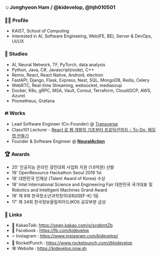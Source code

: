### ☺️Jonghyeon Ham  /  @kidevelop, @hjh010501

### 🧑‍💻 Profile
  -  KAIST, School of Computing
  -  Interested in AI, Software Engineeing, Web(FE, BE), Server & DevOps, UI/UX
  
### 🧠 Studies
  - AI, Neural Network, TF, PyTorch, data analysis
  - Python, Java, C#, Javascript(node), C++
  - Remix, React, React Native, Android, electron
  - FastAPI, Django, Flask, Express, Nest, SQL, MongoDB, Redis, Celery
  - WebRTC, Real-time Streaming, websocket, mediasoup
  - Docker, K8s, gRPC, MSA, Vault, Consul, Terraform, Cloud(GCP, AWS, Azure)
  - Prometheus, Grafana

### 🔥 Works 
  - Lead Software Engineer (Co-Founder) @ [Transverse](https://transverse.ai)
  - Class101 Lecturer - [React 로 웹 개발의 기초부터 프로덕션까지 :: To-Do, 메모앱 만들기](https://class101.page.link/PhNh)
  - Founder & Software Engineer @ [**NeuralAction**](https://neuralaction.github.io)

### 🏆 Awards
  - 20' 인공지능 온라인 경진대회 사업화 지원 (1.6억원) 선발
  - 19' OpenResource Hackathon Seoul 2019 1st
  - 18' 대한민국 인재상 (Talent Award of Korea) 수상
  - 18' Intel International Science and Engineering Fair 대한민국 국가대표 및 Robotics and Intelligent Machines Grand Award
  - 18' 제 9회 한국청소년과학창의대회(ISEF-K) 1등
  - 17' 제 34회 한국정보올림피아드(KOI) 공모부분 금상

### 📡 Links
  - 🍪 KakaoTalk: https://open.kakao.com/o/scgbmtZb
  - 📖 Facebook : https://fb.com/kidevelop
  - ⭐️ Instagram : https://www.instagram.com/kidevelop/
  - 👊 RocketPunch : https://www.rocketpunch.com/@kidevelop
  - 🕸 Website : https://kidevelop.now.sh
